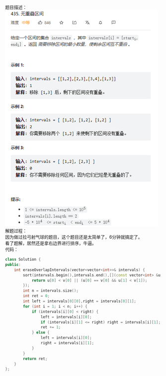 题目描述： 
![image](/algorithmn/greed/image/image12.png)  
解题过程：  
因为做过拉弓射气球的题目，这个题目还是太简单了，6分钟就搞定了。  
看了题解，居然还是拿右边界进行排序，牛逼。  
代码：  
```cpp
class Solution {
public:
    int eraseOverlapIntervals(vector<vector<int>>& intervals) {
        sort(intervals.begin(),intervals.end(),[](const vector<int> &u,const vector<int> &v){
            return u[0] < v[0] || (u[0] == v[0] && u[1] < v[1]);
        });
        int n = intervals.size();
        int ret = 0;
        int left = intervals[0][0],right = intervals[0][1];
        for (int i = 1; i < n; i++) {
            if (intervals[i][0] < right) {
                left = intervals[i][0];
                if (intervals[i][1] <= right) right = intervals[i][1];
                ret += 1;
            } else {
                left = intervals[i][0];
                right = intervals[i][1];
            }
        }
        return ret;
    }
};
```